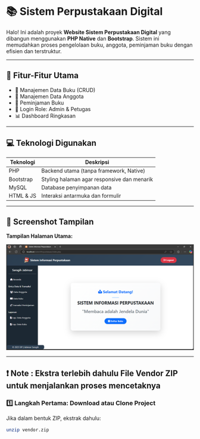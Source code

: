 # 📚 Sistem Perpustakaan Digital

Halo! Ini adalah proyek **Website Sistem Perpustakaan Digital** yang dibangun menggunakan **PHP Native** dan **Bootstrap**. Sistem ini memudahkan proses pengelolaan buku, anggota, peminjaman buku dengan efisien dan terstruktur.

---

## 🌟 Fitur-Fitur Utama

- 📖 Manajemen Data Buku (CRUD)
- 👥 Manajemen Data Anggota
- 🔄 Peminjaman Buku
- 🔐 Login Role: Admin & Petugas
- 📊 Dashboard Ringkasan

---

## 💻 Teknologi Digunakan

| Teknologi | Deskripsi |
|----------|------------|
| PHP | Backend utama (tanpa framework, Native) |
| Bootstrap | Styling halaman agar responsive dan menarik |
| MySQL | Database penyimpanan data |
| HTML & JS | Interaksi antarmuka dan formulir |

---

## 📸 Screenshot Tampilan
**Tampilan Halaman Utama:**

![Home Page](dashboard/dashboard.png)

---

## ❗ Note :  Ekstra terlebih dahulu File Vendor ZIP untuk menjalankan proses mencetaknya

### 1️⃣ Langkah Pertama: Download atau Clone Project

Jika dalam bentuk ZIP, ekstrak dahulu:

```bash
unzip vendor.zip
